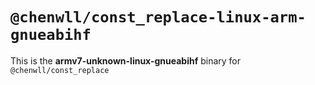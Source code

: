 # `@chenwll/const_replace-linux-arm-gnueabihf`

This is the **armv7-unknown-linux-gnueabihf** binary for `@chenwll/const_replace`
